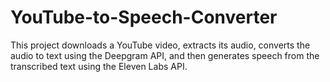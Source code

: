 # YouTube-to-Speech-Converter
This project downloads a YouTube video, extracts its audio, converts the audio to text using the Deepgram API, and then generates speech from the transcribed text using the Eleven Labs API.
